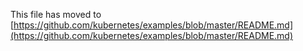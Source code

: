 This file has moved to [https://github.com/kubernetes/examples/blob/master/README.md](https://github.com/kubernetes/examples/blob/master/README.md)
